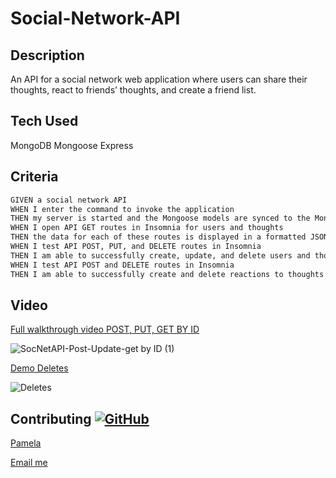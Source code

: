 # Social-Network-API

## Description
An API for a social network web application where users can share their thoughts, react to friends’ thoughts, and create a friend list.


## Tech Used
MongoDB
Mongoose
Express


## Criteria
```md
GIVEN a social network API
WHEN I enter the command to invoke the application
THEN my server is started and the Mongoose models are synced to the MongoDB database
WHEN I open API GET routes in Insomnia for users and thoughts
THEN the data for each of these routes is displayed in a formatted JSON
WHEN I test API POST, PUT, and DELETE routes in Insomnia
THEN I am able to successfully create, update, and delete users and thoughts in my database
WHEN I test API POST and DELETE routes in Insomnia
THEN I am able to successfully create and delete reactions to thoughts and add and remove friends to a user’s friend list
```

## Video 
[Full walkthrough video POST, PUT, GET BY ID](https://watch.screencastify.com/v/vVGFwr83vAll8c8VlnY4)

![SocNetAPI-Post-Update-get by ID (1)](https://user-images.githubusercontent.com/87335354/143949417-9a8c01d2-f1c7-4b1e-9d16-9d15bb35cbca.gif)


[Demo Deletes](https://watch.screencastify.com/v/6UTCxm6dh6qRE7IlAb9u)

![Deletes](https://user-images.githubusercontent.com/87335354/143952311-87dd3704-87f8-443f-b2d1-7ae87a71937e.gif)



## Contributing [![GitHub](https://badgen.net/badge/icon/github?icon=github&label)](https://github.com)

[Pamela](https://github.com/pamelac21)

[Email me](pamelac021@gmail.com)





